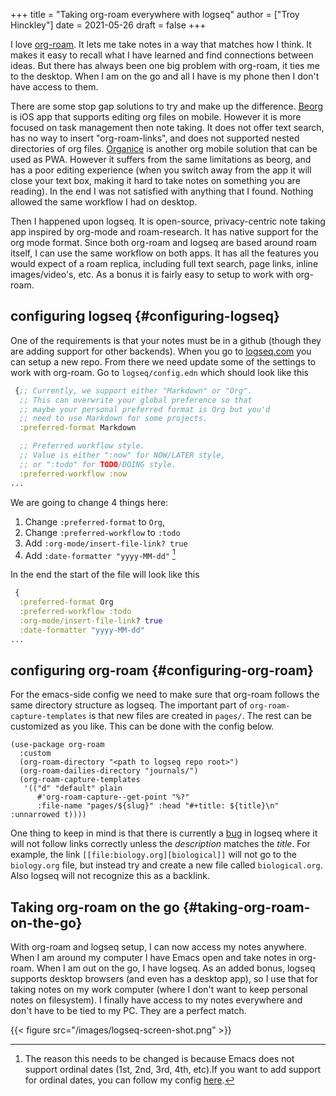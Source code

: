 +++
title = "Taking org-roam everywhere with logseq"
author = ["Troy Hinckley"]
date = 2021-05-26
draft = false
+++

I love [org-roam](https://www.orgroam.com/). It lets me take notes in a way that matches how I think. It makes it easy to recall what I have learned and find connections between ideas. But there has always been one big problem with org-roam, it ties me to the desktop. When I am on the go and all I have is my phone then I don't have access to them.

There are some stop gap solutions to try and make up the difference. [Beorg](https://beorgapp.com/) is iOS app that supports editing org files on mobile. However it is more focused on task management then note taking. It does not offer text search, has no way to insert "org-roam-links", and does not supported nested directories of org files. [Organice](https://organice.200ok.ch/) is another org mobile solution that can be used as PWA. However it suffers from the same limitations as beorg, and has a poor editing experience (when you switch away from the app it will close your text box, making it hard to take notes on something you are reading). In the end I was not satisfied with anything that I found. Nothing allowed the same workflow I had on desktop.

Then I happened upon logseq. It is open-source, privacy-centric note taking app inspired by org-mode and roam-research. It has native support for the org mode format. Since both org-roam and logseq are based around roam itself, I can use the same workflow on both apps. It has all the features you would expect of a roam replica, including full text search, page links, inline images/video's, etc. As a bonus it is fairly easy to setup to work with org-roam.


## configuring logseq {#configuring-logseq}

One of the requirements is that your notes must be in a github  (though they are adding support for other backends). When you go to [logseq.com](https://logseq.com/) you can setup a new repo. From there we need update some of the settings to work with org-roam. Go to `logseq/config.edn` which should look like this

```clojure
 {;; Currently, we support either "Markdown" or "Org".
  ;; This can overwrite your global preference so that
  ;; maybe your personal preferred format is Org but you'd
  ;; need to use Markdown for some projects.
  :preferred-format Markdown

  ;; Preferred workflow style.
  ;; Value is either ":now" for NOW/LATER style,
  ;; or ":todo" for TODO/DOING style.
  :preferred-workflow :now
...
```

We are going to change 4 things here:

1.  Change `:preferred-format` to `Org`,
2.  Change `:preferred-workflow` to `:todo`
3.  Add `:org-mode/insert-file-link? true`
4.  Add `:date-formatter "yyyy-MM-dd"`&nbsp;[^fn:1]

In the end the start of the file will look like this

```clojure
 {
  :preferred-format Org
  :preferred-workflow :todo
  :org-mode/insert-file-link? true
  :date-formatter "yyyy-MM-dd"
...
```


## configuring org-roam {#configuring-org-roam}

For the emacs-side config we need to make sure that org-roam follows the same directory structure as logseq. The important part of `org-roam-capture-templates` is that new files are created in `pages/`.  The rest can be customized as you like. This can be done with the config below.

```emacs-lisp
(use-package org-roam
  :custom
  (org-roam-directory "<path to logseq repo root>")
  (org-roam-dailies-directory "journals/")
  (org-roam-capture-templates
   '(("d" "default" plain
      #'org-roam-capture--get-point "%?"
      :file-name "pages/${slug}" :head "#+title: ${title}\n" :unnarrowed t))))
```

One thing to keep in mind is that there is currently a [bug](https://github.com/logseq/logseq/issues/2002) in logseq where it will not follow links correctly unless the _description_ matches the _title_. For example, the link `[[file:biology.org][biological]]` will not go to the `biology.org` file, but instead try and create a new file called `biological.org`. Also logseq will not recognize this as a backlink.


## Taking org-roam on the go {#taking-org-roam-on-the-go}

With org-roam and logseq setup, I can now access my notes anywhere. When I am around my computer I have Emacs open and take notes in org-roam. When I am out on the go, I have logseq. As an added bonus, logseq supports desktop browsers (and even has a desktop app), so I use that for taking notes on my work computer (where I don't want to keep personal notes on filesystem). I finally have access to my notes everywhere and don't have to be tied to my PC. They are a perfect match.

{{< figure src="/images/logseq-screen-shot.png" >}}

[^fn:1]: The reason this needs to be changed is because Emacs does not support ordinal dates (1st, 2nd, 3rd, 4th, etc).If you want to add support for ordinal dates, you can follow my config [here](https://github.com/CeleritasCelery/emacs.d/blob/master/emacs.org#roam).

